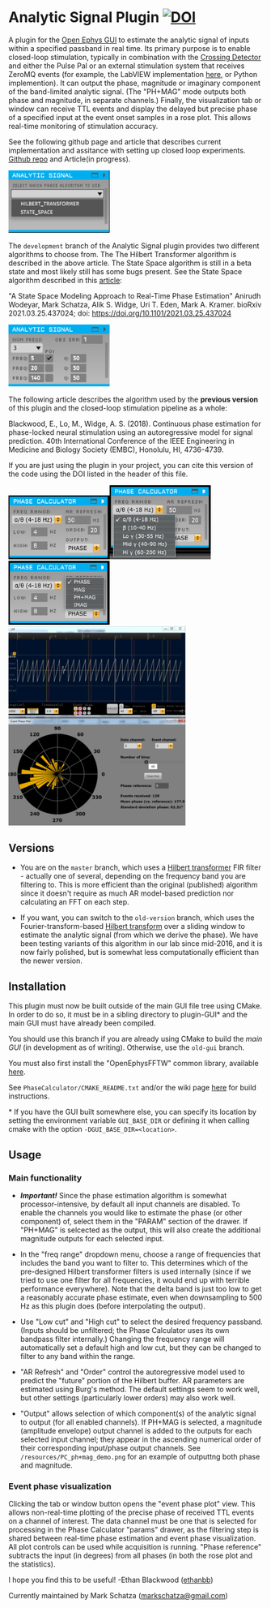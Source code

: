 # Analytic Signal Plugin [![DOI](https://zenodo.org/badge/134900173.svg)](https://zenodo.org/badge/latestdoi/134900173)

A plugin for the [Open Ephys GUI](https://github.com/open-ephys/plugin-GUI) to estimate the analytic signal of inputs within a specified passband in real time. Its primary purpose is to enable closed-loop stimulation, typically in combination with the [Crossing Detector](https://github.com/tne-lab/crossing-detector) and either the Pulse Pal or an external stimulation system that receives ZeroMQ events (for example, the LabVIEW implementation [here](https://github.com/tne-lab/closed-loop-stim), or Python implemention). It can  output the phase, magnitude or imaginary component of the band-limited analytic signal. (The "PH+MAG" mode outputs both phase and magnitude, in separate channels.) Finally, the visualization tab or window can receive TTL events and display the delayed but precise phase of a specified input at the event onset samples in a rose plot. This allows real-time monitoring of stimulation accuracy.

See the following github page and article that describes current implementation and assitance with setting up closed loop experiments. [Github repo](https://github.com/tne-lab/TORTE) and Article(in progress).

<img src="resources/select_menu.PNG" width="200" />

The `development` branch of the Analytic Signal plugin provides two different algorithms to choose from. The The Hilbert Transformer algorithm is described in the above article. The State Space algorithm is still in a beta state and most likely still has some bugs present. See the State Space algorithm described in this [article](https://www.biorxiv.org/content/10.1101/2021.03.25.437024v1):


"A State Space Modeling Approach to Real-Time Phase Estimation"
Anirudh Wodeyar, Mark Schatza, Alik S. Widge, Uri T. Eden, Mark A. Kramer.
bioRxiv 2021.03.25.437024; doi: https://doi.org/10.1101/2021.03.25.437024

<img src="resources/sspe.PNG" width="200" />

The following article describes the algorithm used by the **previous version** of this plugin and the closed-loop stimulation pipeline as a whole:

Blackwood, E., Lo, M., Widge, A. S. (2018). Continuous phase estimation for phase-locked neural stimulation using an autoregressive model for signal prediction. 40th International Conference of the IEEE Engineering in Medicine and Biology Society (EMBC), Honolulu, HI, 4736-4739.

If you are just using the plugin in your project, you can cite this version of the code using the DOI listed in the header of this file.

<img src="resources/ht_pc.png" width="200" /><img src="resources/ht_pc_menu1.png" width="200"/><img src="resources/ht_pc_menu2.png" width="200"/>
<img src="resources/PC_vis.png" width="350" />

## Versions

* You are on the `master` branch, which uses a [Hilbert transformer](https://www.intechopen.com/books/matlab-a-fundamental-tool-for-scientific-computing-and-engineering-applications-volume-1/digital-fir-hilbert-transformers-fundamentals-and-efficient-design-methods) FIR filter - actually one of several, depending on the frequency band you are filtering to. This is more efficient than the original (published) algorithm since it doesn't require as much AR model-based prediction nor calculating an FFT on each step.

* If you want, you can switch to the `old-version` branch, which uses the Fourier-transform-based [Hilbert transform](https://en.wikipedia.org/wiki/Hilbert_transform) over a sliding window to estimate the analytic signal (from which we derive the phase). We have been testing variants of this algorithm in our lab since mid-2016, and it is now fairly polished, but is somewhat less computationally efficient than the newer version.

## Installation

This plugin must now be built outside of the main GUI file tree using CMake. In order to do so, it must be in a sibling directory to plugin-GUI\* and the main GUI must have already been compiled.

You should use this branch if you are already using CMake to build the *main GUI* (in development as of writing). Otherwise, use the `old-gui` branch.

You must also first install the "OpenEphysFFTW" common library, available [here](https://github.com/tne-lab/OpenEphysFFTW/tree/cmake-gui).

See `PhaseCalculator/CMAKE_README.txt` and/or the wiki page [here](https://open-ephys.atlassian.net/wiki/spaces/OEW/pages/1259110401/Plugin+CMake+Builds) for build instructions.

\* If you have the GUI built somewhere else, you can specify its location by setting the environment variable `GUI_BASE_DIR` or defining it when calling cmake with the option `-DGUI_BASE_DIR=<location>`.

## Usage

### Main functionality

* ***Important!*** Since the phase estimation algorithm is somewhat processor-intensive, by default all input channels are disabled. To enable the channels you would like to estimate the phase (or other component) of, select them in the "PARAM" section of the drawer. If "PH+MAG" is selcected as the output, this will also create the additional magnitude outputs for each selected input.

* In the "freq range" dropdown menu, choose a range of frequencies that includes the band you want to filter to. This determines which of the pre-designed Hilbert transformer filters is used internally (since if we tried to use one filter for all frequencies, it would end up with terrible performance everywhere). Note that the delta band is just too low to get a reasonably accurate phase estimate, even when downsampling to 500 Hz as this plugin does (before interpolating the output).

* Use "Low cut" and "High cut" to select the desired frequency passband. (Inputs should be unfiltered; the Phase Calculator uses its own bandpass filter internally.) Changing the frequency range will automatically set a default high and low cut, but they can be changed to filter to any band within the range.

* "AR Refresh" and "Order" control the autoregressive model used to predict the "future" portion of the Hilbert buffer. AR parameters are estimated using Burg's method. The default settings seem to work well, but other settings (particularly lower orders) may also work well.

* "Output" allows selection of which component(s) of the analytic signal to output (for all enabled channels). If PH+MAG is selected, a magnitude (amplitude envelope) output channel is added to the outputs for each selected input channel; they appear in the ascending numerical order of their corresponding input/phase output channels. See `/resources/PC_ph+mag_demo.png` for an example of outputtng both phase and magnitude.

### Event phase visualization

Clicking the tab or window button opens the "event phase plot" view. This allows non-real-time plotting of the precise phase of received TTL events on a channel of interest. The data channel must be one that is selected for processing in the Phase Calculator "params" drawer, as the filtering step is shared between real-time phase estimation and event phase visualization. All plot controls can be used while acquisition is running. "Phase reference" subtracts the input (in degrees) from all phases (in both the rose plot and the statistics).

I hope you find this to be useful!
-Ethan Blackwood ([ethanbb](https://github.com/ethanbb))

Currently maintained by Mark Schatza (markschatza@gmail.com)

